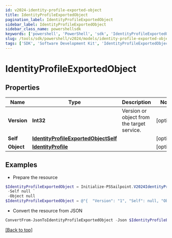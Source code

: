 ```yaml
---
id: v2024-identity-profile-exported-object
title: IdentityProfileExportedObject
pagination_label: IdentityProfileExportedObject
sidebar_label: IdentityProfileExportedObject
sidebar_class_name: powershellsdk
keywords: ['powershell', 'PowerShell', 'sdk', 'IdentityProfileExportedObject', 'V2024IdentityProfileExportedObject'] 
slug: /tools/sdk/powershell/v2024/models/identity-profile-exported-object
tags: ['SDK', 'Software Development Kit', 'IdentityProfileExportedObject', 'V2024IdentityProfileExportedObject']
---
```



# IdentityProfileExportedObject

## Properties

Name | Type | Description | Notes
------------ | ------------- | ------------- | -------------
**Version** | **Int32** | Version or object from the target service. | [optional] 
**Self** | [**IdentityProfileExportedObjectSelf**](identity-profile-exported-object-self) |  | [optional] 
**Object** | [**IdentityProfile**](identity-profile) |  | [optional] 

## Examples

- Prepare the resource
```powershell
$IdentityProfileExportedObject = Initialize-PSSailpoint.V2024IdentityProfileExportedObject  -Version 1 `
 -Self null `
 -Object null
$IdentityProfileExportedObject = @"{  "Version": "1", "Self": null, "Object": null }"@
```

- Convert the resource from JSON
```powershell
ConvertFrom-JsonToIdentityProfileExportedObject -Json $IdentityProfileExportedObject
```


[[Back to top]](#) 

